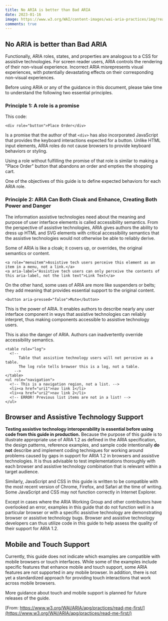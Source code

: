 ```yaml
---
title: No ARIA is better than Bad ARIA
date: 2023-01-16
image: https://www.w3.org/WAI/content-images/wai-aria-practices/img/read-this-first.svg
comments: true
---
```

## No ARIA is better than Bad ARIA

Functionally, ARIA roles, states, and properties are analogous to a CSS for assistive technologies. For screen reader users, ARIA controls the rendering of their non-visual experience. Incorrect ARIA misrepresents visual experiences, with potentially devastating effects on their corresponding non-visual experiences.

Before using ARIA or any of the guidance in this document, please take time to understand the following two essential principles.

### Principle 1: A role is a promise

This code:

```
<div role="button">Place Order</div>
```

Is a promise that the author of that `<div>` has also incorporated JavaScript that provides the keyboard interactions expected for a button. Unlike HTML input elements, ARIA roles do not cause browsers to provide keyboard behaviors or styling.

Using a role without fulfilling the promise of that role is similar to making a "Place Order" button that abandons an order and empties the shopping cart.

One of the objectives of this guide is to define expected behaviors for each ARIA role.

### Principle 2: ARIA Can Both Cloak and Enhance, Creating Both Power and Danger

The information assistive technologies need about the meaning and purpose of user interface elements is called accessibility semantics. From the perspective of assistive technologies, ARIA gives authors the ability to dress up HTML and SVG elements with critical accessibility semantics that the assistive technologies would not otherwise be able to reliably derive.

Some of ARIA is like a cloak; it covers up, or overrides, the original semantics or content.

```
<a role="menuitem">Assistive tech users perceive this element as an item in a menu, not a link.</a>
<a aria-label="Assistive tech users can only perceive the contents of this aria-label, not the link text">Link Text</a>
```

On the other hand, some uses of ARIA are more like suspenders or belts; they add meaning that provides essential support to the original content.

```
<button aria-pressed="false">Mute</button>
```

This is the power of ARIA. It enables authors to describe nearly any user interface component in ways that assistive technologies can reliably interpret, thus making components accessible to assistive technology users.

This is also the danger of ARIA. Authors can inadvertently override accessibility semantics.

```
<table role="log">
  <!--
      Table that assistive technology users will not perceive as a table.
      The log role tells browser this is a log, not a table.
    -->
</table>
<ul role="navigation">
  <!-- This is a navigation region, not a list. -->
  <li><a href="uri1">nav link 1</li>
  <li><a href="uri2">nav link 2</li>
  <!-- ERROR! Previous list items are not in a list! -->
</ul>
```

## Browser and Assistive Technology Support

**Testing assistive technology interoperability is essential before using code from this guide in production.** Because the purpose of this guide is to illustrate appropriate use of ARIA 1.2 as defined in the ARIA specification, the design patterns, reference examples, and sample code intentionally **do not** describe and implement coding techniques for working around problems caused by gaps in support for ARIA 1.2 in browsers and assistive technologies. It is thus advisable to test implementations thoroughly with each browser and assistive technology combination that is relevant within a target audience.

Similarly, JavaScript and CSS in this guide is written to be compatible with the most recent version of Chrome, Firefox, and Safari at the time of writing. Some JavaScript and CSS may not function correctly in Internet Explorer.

Except in cases where the ARIA Working Group and other contributors have overlooked an error, examples in this guide that do not function well in a particular browser or with a specific assistive technology are demonstrating browser or assistive technology bugs. Browser and assistive technology developers can thus utilize code in this guide to help assess the quality of their support for ARIA 1.2.

## Mobile and Touch Support

Currently, this guide does not indicate which examples are compatible with mobile browsers or touch interfaces. While some of the examples include specific features that enhance mobile and touch support, some ARIA features are not supported in any mobile browser. In addition, there is not yet a standardized approach for providing touch interactions that work across mobile browsers.

More guidance about touch and mobile support is planned for future releases of the guide.

[F﻿rom: https://www.w3.org/WAI/ARIA/apg/practices/read-me-first/](https://www.w3.org/WAI/ARIA/apg/practices/read-me-first/)